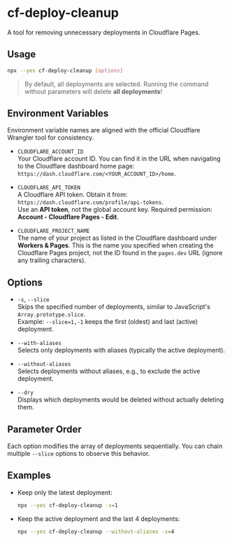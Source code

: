 # cf-deploy-cleanup

A tool for removing unnecessary deployments in Cloudflare Pages.

## Usage

```bash
npx --yes cf-deploy-cleanup [options]
```

> By default, all deployments are selected. Running the command without parameters will delete **all deployments**!

## Environment Variables

Environment variable names are aligned with the official Cloudflare Wrangler tool for consistency.

- `CLOUDFLARE_ACCOUNT_ID`  
  Your Cloudflare account ID. You can find it in the URL when navigating to the Cloudflare dashboard home page:  
  `https://dash.cloudflare.com/<YOUR_ACCOUNT_ID>/home`.

- `CLOUDFLARE_API_TOKEN`  
  A Cloudflare API token. Obtain it from:  
  `https://dash.cloudflare.com/profile/api-tokens`.  
  Use an **API token**, not the global account key. Required permission: **Account - Cloudflare Pages - Edit**.

- `CLOUDFLARE_PROJECT_NAME`  
  The name of your project as listed in the Cloudflare dashboard under **Workers & Pages**. This is the name you specified when creating the Cloudflare Pages project, not the ID found in the `pages.dev` URL (ignore any trailing characters).

## Options

- `-s`, `--slice`  
  Skips the specified number of deployments, similar to JavaScript's `Array.prototype.slice`.  
  Example: `--slice=1,-1` keeps the first (oldest) and last (active) deployment.

- `--with-aliases`  
  Selects only deployments with aliases (typically the active deployment).

- `--without-aliases`  
  Selects deployments without aliases, e.g., to exclude the active deployment.

- `--dry`  
  Displays which deployments would be deleted without actually deleting them.

## Parameter Order

Each option modifies the array of deployments sequentially. You can chain multiple `--slice` options to observe this behavior.

## Examples

- Keep only the latest deployment:

  ```bash
  npx --yes cf-deploy-cleanup -s=1
  ```

- Keep the active deployment and the last 4 deployments:
  ```bash
  npx --yes cf-deploy-cleanup --without-aliases -s=4
  ```
